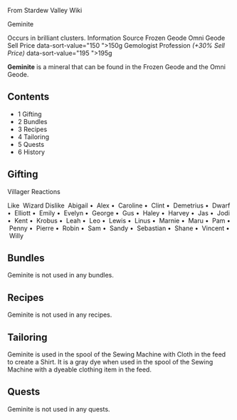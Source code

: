 From Stardew Valley Wiki

Geminite

Occurs in brilliant clusters. Information Source Frozen Geode Omni Geode Sell Price data-sort-value="150 "&gt;150g Gemologist Profession *(+30% Sell Price)* data-sort-value="195 "&gt;195g

**Geminite** is a mineral that can be found in the Frozen Geode and the Omni Geode.

## Contents

- 1 Gifting
- 2 Bundles
- 3 Recipes
- 4 Tailoring
- 5 Quests
- 6 History

## Gifting

Villager Reactions

Like  Wizard Dislike  Abigail •  Alex •  Caroline •  Clint •  Demetrius •  Dwarf •  Elliott •  Emily •  Evelyn •  George •  Gus •  Haley •  Harvey •  Jas •  Jodi •  Kent •  Krobus •  Leah •  Leo •  Lewis •  Linus •  Marnie •  Maru •  Pam •  Penny •  Pierre •  Robin •  Sam •  Sandy •  Sebastian •  Shane •  Vincent •  Willy

## Bundles

Geminite is not used in any bundles.

## Recipes

Geminite is not used in any recipes.

## Tailoring

Geminite is used in the spool of the Sewing Machine with Cloth in the feed to create a Shirt. It is a gray dye when used in the spool of the Sewing Machine with a dyeable clothing item in the feed.

## Quests

Geminite is not used in any quests.